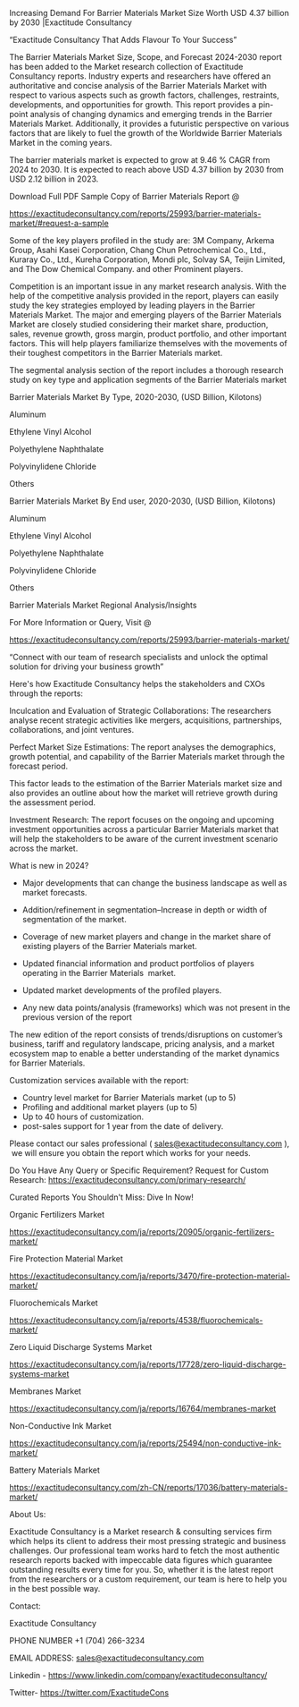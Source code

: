 Increasing Demand For Barrier Materials Market Size Worth USD 4.37 billion by 2030 |Exactitude Consultancy

“Exactitude Consultancy That Adds Flavour To Your Success”

The Barrier Materials Market Size, Scope, and Forecast 2024-2030 report has been added to the Market research collection of Exactitude Consultancy reports. Industry experts and researchers have offered an authoritative and concise analysis of the Barrier Materials Market with respect to various aspects such as growth factors, challenges, restraints, developments, and opportunities for growth. This report provides a pin-point analysis of changing dynamics and emerging trends in the Barrier Materials Market. Additionally, it provides a futuristic perspective on various factors that are likely to fuel the growth of the Worldwide Barrier Materials Market in the coming years.

The barrier materials market is expected to grow at 9.46 % CAGR from 2024 to 2030. It is expected to reach above USD 4.37 billion by 2030 from USD 2.12 billion in 2023.

Download Full PDF Sample Copy of Barrier Materials Report @

https://exactitudeconsultancy.com/reports/25993/barrier-materials-market/#request-a-sample

Some of the key players profiled in the study are: 3M Company, Arkema Group, Asahi Kasei Corporation, Chang Chun Petrochemical Co., Ltd., Kuraray Co., Ltd., Kureha Corporation, Mondi plc, Solvay SA, Teijin Limited, and The Dow Chemical Company. and other Prominent players.

Competition is an important issue in any market research analysis. With the help of the competitive analysis provided in the report, players can easily study the key strategies employed by leading players in the Barrier Materials Market. The major and emerging players of the Barrier Materials Market are closely studied considering their market share, production, sales, revenue growth, gross margin, product portfolio, and other important factors. This will help players familiarize themselves with the movements of their toughest competitors in the Barrier Materials market.

The segmental analysis section of the report includes a thorough research study on key type and application segments of the Barrier Materials market

Barrier Materials Market By Type, 2020-2030, (USD Billion, Kilotons)

Aluminum

Ethylene Vinyl Alcohol

Polyethylene Naphthalate

Polyvinylidene Chloride

Others

Barrier Materials Market By End user, 2020-2030, (USD Billion, Kilotons)

Aluminum

Ethylene Vinyl Alcohol

Polyethylene Naphthalate

Polyvinylidene Chloride

Others




Barrier Materials Market Regional Analysis/Insights

For More Information or Query, Visit @

https://exactitudeconsultancy.com/reports/25993/barrier-materials-market/

“Connect with our team of research specialists and unlock the optimal solution for driving your business growth”

Here's how Exactitude Consultancy helps the stakeholders and CXOs through the reports:

Inculcation and Evaluation of Strategic Collaborations: The researchers analyse recent strategic activities like mergers, acquisitions, partnerships, collaborations, and joint ventures.

Perfect Market Size Estimations: The report analyses the demographics, growth potential, and capability of the Barrier Materials market through the forecast period.

This factor leads to the estimation of the Barrier Materials market size and also provides an outline about how the market will retrieve growth during the assessment period.

Investment Research: The report focuses on the ongoing and upcoming investment opportunities across a particular Barrier Materials market that will help the stakeholders to be aware of the current investment scenario across the market.

What is new in 2024?

- Major developments that can change the business landscape as well as market forecasts.

- Addition/refinement in segmentation–Increase in depth or width of segmentation of the market.

- Coverage of new market players and change in the market share of existing players of the Barrier Materials market.

- Updated financial information and product portfolios of players operating in the Barrier Materials  market.

- Updated market developments of the profiled players.

- Any new data points/analysis (frameworks) which was not present in the previous version of the report

The new edition of the report consists of trends/disruptions on customer’s business, tariff and regulatory landscape, pricing analysis, and a market ecosystem map to enable a better understanding of the market dynamics for Barrier Materials.

Customization services available with the report:

- Country level market for Barrier Materials market (up to 5)
- Profiling and additional market players (up to 5)
- Up to 40 hours of customization.
- post-sales support for 1 year from the date of delivery.

Please contact our sales professional ( sales@exactitudeconsultancy.com ),  we will ensure you obtain the report which works for your needs.

Do You Have Any Query or Specific Requirement? Request for Custom Research: https://exactitudeconsultancy.com/primary-research/

Curated Reports You Shouldn't Miss: Dive In Now!

Organic Fertilizers Market

https://exactitudeconsultancy.com/ja/reports/20905/organic-fertilizers-market/

Fire Protection Material Market

https://exactitudeconsultancy.com/ja/reports/3470/fire-protection-material-market/

Fluorochemicals Market

https://exactitudeconsultancy.com/ja/reports/4538/fluorochemicals-market/

Zero Liquid Discharge Systems Market

https://exactitudeconsultancy.com/ja/reports/17728/zero-liquid-discharge-systems-market

Membranes Market

https://exactitudeconsultancy.com/ja/reports/16764/membranes-market

Non-Conductive Ink Market

https://exactitudeconsultancy.com/ja/reports/25494/non-conductive-ink-market/

Battery Materials Market

https://exactitudeconsultancy.com/zh-CN/reports/17036/battery-materials-market/

About Us:

Exactitude Consultancy is a Market research & consulting services firm which helps its client to address their most pressing strategic and business challenges. Our professional team works hard to fetch the most authentic research reports backed with impeccable data figures which guarantee outstanding results every time for you. So, whether it is the latest report from the researchers or a custom requirement, our team is here to help you in the best possible way.

Contact:

Exactitude Consultancy

PHONE NUMBER +1 (704) 266-3234

EMAIL ADDRESS: sales@exactitudeconsultancy.com

Linkedin - https://www.linkedin.com/company/exactitudeconsultancy/

Twitter- https://twitter.com/ExactitudeCons


